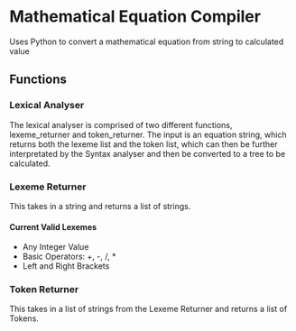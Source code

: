# Mathematical Equation Compiler

Uses Python to convert a mathematical equation from string to calculated value

## Functions

### Lexical Analyser

The lexical analyser is comprised of two different functions, lexeme_returner and token_returner.
The input is an equation string, which returns both the lexeme list and the token list, which can then be further interpretated by the Syntax analyser and then be converted to a tree to be calculated.

### Lexeme Returner

This takes in a string and returns a list of strings.

#### Current Valid Lexemes

- Any Integer Value
- Basic Operators: +, -, /, \*
- Left and Right Brackets

### Token Returner

This takes in a list of strings from the Lexeme Returner and returns a list of Tokens.

